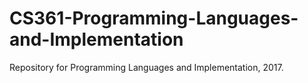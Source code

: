# CS361-Programming-Languages-and-Implementation

Repository for Programming Languages and Implementation, 2017. 
